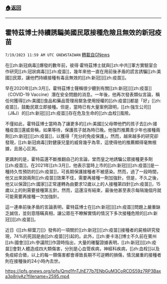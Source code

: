###  [:house:返回](README.md)
---


## 霍特茲博士持續誘騙美國民眾接種危險且無效的新冠疫苗
`7/19/2023 11:59 AM UTC GNEWSTAIWAN` [轉載自GNews](https://gnews.org/articles/1471688)

在[[zh:新冠病毒]]爆發的數年前，彼得·霍特茲博士就與[[zh:中共]]軍方實驗室合作研究[[zh:冠狀病毒]][[zh:疫苗]]，幾年來他一直在用前後矛盾的謊言誘騙[[zh:美國]]民眾，讓他們持續接種有毒且無效的[[zh:新冠]][[zh:疫苗]]。

早在2020年[[zh:3月]]，霍特茲博士聲稱很少聽到有關[[zh:新冠]][[zh:疫苗]]（COVID-19 Vaccine）潛在安全問題的消息。一年後，他再次發表類似言論，稱任何獲得[[zh:美國]]食品和藥品管理局緊急使用授權的[[zh:疫苗]]都是「好」[[zh:疫苗]]，鼓勵民眾立即接種。但是，當時已有大量案例證明，[[zh:強生公司]]（J&J）的[[zh:新冠]][[zh:疫苗]]存在危及生命的[[zh:血栓]]風險。

不僅如此，霍特茲博士當時為了讓更多的[[zh:美國]]父母帶他們的孩子去[[zh:接種疫苗]]還威脅稱，如果等待，保護孩子就為時已晚。他強烈推薦青少年也接種兩劑[[zh:新冠]][[zh:疫苗]]，以獲得「充分的免疫保護」。然而，越來越多的研究卻發現，[[zh:新冠病毒]]對健康兒童的威脅幾乎為零，這使得他的推薦顯得毫無根據，且居心叵測。

更諷刺的是，霍特茲還不斷推翻自己的言論，堂而皇之地誘騙公眾接種更多劑[[zh:疫苗]]。在2021年[[zh:3月]]，他表示當時上市的[[zh:新冠]][[zh:疫苗]]是一種持久性預防的[[zh:疫苗]]，可長期保護接種者不被感染。然而，過了一段時間，他又出來說兩劑[[zh:疫苗]]效果不佳，需要再接種一劑加強針。但是，不久之後，他又以保證[[zh:國家]]正常運轉為由要求12歲以上的人接種第四針[[zh:疫苗]]，15歲以上的則需要接種第五針。然而，這還沒有結束，最後他甚至表示每隔幾個月就可能需要再接種一次加強針。

這一連串前後矛盾的言論表明，霍特茲博士在[[zh:新冠]][[zh:疫苗]]問題上嚴重缺乏誠信，並刻意隱瞞真相，讓公眾在不瞭解實情的情況下多次接種危險的[[zh:新冠]][[zh:疫苗]]。

近日《[[zh:柳葉刀]]》發佈的一項關於[[zh:新冠]][[zh:疫苗]]接種者的屍檢研究發現，74%的死因是由[[zh:疫苗]]引起的。此外，[[zh:麥卡洛]]博士不久前在賓州[[zh:國會]][[zh:參議院]]作證時指出，大量的確鑿證據表明，[[zh:新冠]][[zh:疫苗]]會對人體造成四大類傷害，分別是心血管疾病，神經科疾病，[[zh:血栓]]以及免疫綜合徵，以上的每一類傷害都會導致長期不可逆轉的損傷，情況嚴重的接種者則在接種後的24小時內去世。

https://ipfs.gnews.org/ipfs/Qmd1fnTJhE77b7ENbGuM3CoRCDS59z7RP3Baxa3p8rjvAz?filename=2595.mp4
